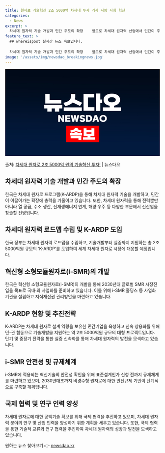 ```yaml
---
title: 원자로 기술혁신 2조 5000억 차세대 투자 기사 사람 사회 혁신
categories:
  - News
excerpt: >
  차세대 원자력 기술 개발과 민간 주도의 확장    앞으로 차세대 원자력 산업에서 민간이 주도적으로 독자 원자…
feature_text: >
  ## whereispost 실시간 뉴스 속보입니다.

  차세대 원자력 기술 개발과 민간 주도의 확장    앞으로 차세대 원자력 산업에서 민간이 주도적으로 독자 원자…
image: '/assets/img/newsdao_breakingnews.jpg'
---
```


![뉴스다오 속보](/assets/img/newsdao_breakingnews.jpg)

<p>출처: <a href="https://newsdao.kr/4093" rel="dofollow">차세대 원자로 2조 5000억 원의 기술혁신 투자!</a> | 뉴스다오</p>

<h2 data-ke-size="size26">차세대 원자력 기술 개발과 민간 주도의 확장</h2>
<p data-ke-size="size16">한국은 차세대 원자로 프로그램(K-ARDP)을 통해 차세대 원자력 기술을 개발하고, 민간이 이끌어가는 확장에 총력을 기울이고 있습니다. 또한, 차세대 원자력을 통해 전력뿐만 아니라 열 공급, 수소 생산, 신재생에너지 연계, 해양·우주 등 다양한 부문에서 신산업을 창출할 전망입니다.</p>

<h2 data-ke-size="size26">차세대 원자력 로드맵 수립 및 K-ARDP 도입</h2>
<p data-ke-size="size16">한국 정부는 차세대 원자력 로드맵을 수립하고, 기술개발부터 실증까지 지원하는 총 2조 5000억원 규모의 ‘K-ARDP’를 도입하여 세계 차세대 원자로 시장에 대응할 예정입니다.</p>

<h2 data-ke-size="size26">혁신형 소형모듈원자로(i-SMR)의 개발</h2>
<p data-ke-size="size16">한국은 혁신형 소형모듈원자로(i-SMR)의 개발을 통해 2030년대 글로벌 SMR 시장진입을 목표로 국내·외 사업화를 준비하고 있습니다. 이를 위해 i-SMR 홀딩스 등 사업화 기관을 설립하고 지식재산권 관리방안을 마련하고 있습니다.</p>

<h2 data-ke-size="size26">K-ARDP 현황 및 추진전략</h2>
<p data-ke-size="size16">K-ARDP는 차세대 원자로 설계 역량을 보유한 민간기업을 육성하고 신속 상용화를 위해 민-관 합동으로 기술개발을 지원하는 약 2조 5000억원 규모의 대형 프로젝트입니다. 단기 및 중장기 전략을 통한 실증 신속화를 통해 차세대 원자력의 발전을 모색하고 있습니다.</p>

<h2 data-ke-size="size26">i-SMR 안전성 및 규제체계</h2>
<p data-ke-size="size16">i-SMR에 적용되는 혁신기술의 안전성 확인을 위해 표준설계인가 신청 전까지 규제체계를 마련하고 있으며, 2030년대초까지 비경수형 원자로에 대한 안전규제 기반이 단계적으로 구축할 계획입니다.</p>

<h2 data-ke-size="size26">국제 협력 및 연구 인력 양성</h2>
<p data-ke-size="size16">차세대 원자로에 대한 공백기술 확보를 위해 국제 협력을 추진하고 있으며, 차세대 원자력 분야의 연구 및 산업 인력을 양성하기 위한 계획을 세우고 있습니다. 또한, 국제 협력을 통한 기술적 교류와 연구 협력을 추진하여 차세대 원자력의 성장과 발전을 모색하고 있습니다.</p> 

원하는 뉴스 찾아보기 👉 <a href="https://newsdao.kr" rel="dofollow">newsdao.kr</a>


